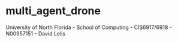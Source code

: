 # multi_agent_drone
University of North Florida - School of Computing - CIS6917/6918 - N00957151 - David Lelis

